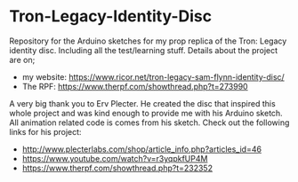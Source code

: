 # Tron-Legacy-Identity-Disc
Repository for the Arduino sketches for my prop replica of the Tron: Legacy identity disc. Including all the test/learning stuff. Details about the project are on; 
- my website: https://www.ricor.net/tron-legacy-sam-flynn-identity-disc/
- The RPF: https://www.therpf.com/showthread.php?t=273990

A very big thank you to Erv Plecter. He created the disc that inspired this whole project and was kind enough to provide me with his Arduino sketch. All animation related code is comes from his sketch. 
Check out the following links for his project:
- http://www.plecterlabs.com/shop/article_info.php?articles_id=46
- https://www.youtube.com/watch?v=r3yqpkfUP4M
- https://www.therpf.com/showthread.php?t=232352
